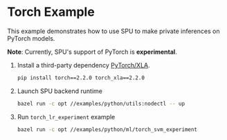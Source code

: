 # Torch Example

This example demonstrates how to use SPU to make private inferences on PyTorch models.

**Note**: Currently, SPU's support of PyTorch is **experimental**.

1. Install a third-party dependency [PyTorch/XLA](https://github.com/pytorch/xla).

    ```sh
    pip install torch==2.2.0 torch_xla==2.2.0
    ```

2. Launch SPU backend runtime

    ```sh
    bazel run -c opt //examples/python/utils:nodectl -- up
    ```

3. Run `torch_lr_experiment` example

    ```sh
    bazel run -c opt //examples/python/ml/torch_svm_experiment
    ```
